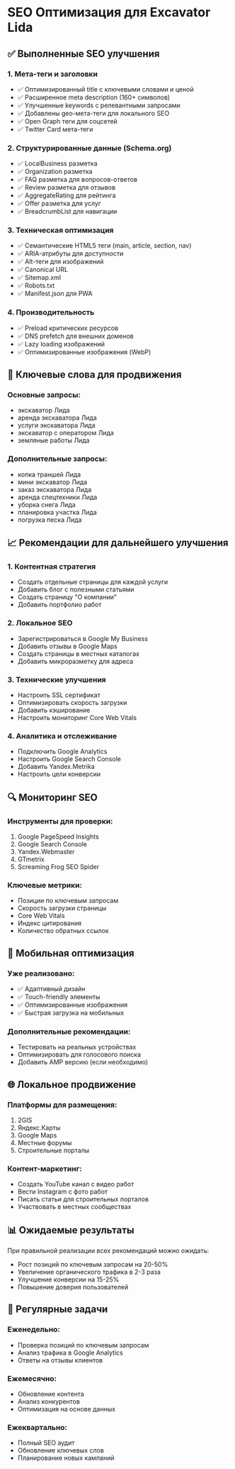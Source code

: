 # SEO Оптимизация для Excavator Lida

## ✅ Выполненные SEO улучшения

### 1. Мета-теги и заголовки
- ✅ Оптимизированный title с ключевыми словами и ценой
- ✅ Расширенное meta description (160+ символов)
- ✅ Улучшенные keywords с релевантными запросами
- ✅ Добавлены geo-мета-теги для локального SEO
- ✅ Open Graph теги для соцсетей
- ✅ Twitter Card мета-теги

### 2. Структурированные данные (Schema.org)
- ✅ LocalBusiness разметка
- ✅ Organization разметка
- ✅ FAQ разметка для вопросов-ответов
- ✅ Review разметка для отзывов
- ✅ AggregateRating для рейтинга
- ✅ Offer разметка для услуг
- ✅ BreadcrumbList для навигации

### 3. Техническая оптимизация
- ✅ Семантические HTML5 теги (main, article, section, nav)
- ✅ ARIA-атрибуты для доступности
- ✅ Alt-теги для изображений
- ✅ Canonical URL
- ✅ Sitemap.xml
- ✅ Robots.txt
- ✅ Manifest.json для PWA

### 4. Производительность
- ✅ Preload критических ресурсов
- ✅ DNS prefetch для внешних доменов
- ✅ Lazy loading изображений
- ✅ Оптимизированные изображения (WebP)

## 🎯 Ключевые слова для продвижения

### Основные запросы:
- экскаватор Лида
- аренда экскаватора Лида
- услуги экскаватора Лида
- экскаватор с оператором Лида
- земляные работы Лида

### Дополнительные запросы:
- копка траншей Лида
- мини экскаватор Лида
- заказ экскаватора Лида
- аренда спецтехники Лида
- уборка снега Лида
- планировка участка Лида
- погрузка песка Лида

## 📈 Рекомендации для дальнейшего улучшения

### 1. Контентная стратегия
- Создать отдельные страницы для каждой услуги
- Добавить блог с полезными статьями
- Создать страницу "О компании"
- Добавить портфолио работ

### 2. Локальное SEO
- Зарегистрироваться в Google My Business
- Добавить отзывы в Google Maps
- Создать страницы в местных каталогах
- Добавить микроразметку для адреса

### 3. Технические улучшения
- Настроить SSL сертификат
- Оптимизировать скорость загрузки
- Добавить кэширование
- Настроить мониторинг Core Web Vitals

### 4. Аналитика и отслеживание
- Подключить Google Analytics
- Настроить Google Search Console
- Добавить Yandex.Metrika
- Настроить цели конверсии

## 🔍 Мониторинг SEO

### Инструменты для проверки:
1. Google PageSpeed Insights
2. Google Search Console
3. Yandex.Webmaster
4. GTmetrix
5. Screaming Frog SEO Spider

### Ключевые метрики:
- Позиции по ключевым запросам
- Скорость загрузки страницы
- Core Web Vitals
- Индекс цитирования
- Количество обратных ссылок

## 📱 Мобильная оптимизация

### Уже реализовано:
- ✅ Адаптивный дизайн
- ✅ Touch-friendly элементы
- ✅ Оптимизированные изображения
- ✅ Быстрая загрузка на мобильных

### Дополнительные рекомендации:
- Тестировать на реальных устройствах
- Оптимизировать для голосового поиска
- Добавить AMP версию (если необходимо)

## 🌐 Локальное продвижение

### Платформы для размещения:
1. 2GIS
2. Яндекс.Карты
3. Google Maps
4. Местные форумы
5. Строительные порталы

### Контент-маркетинг:
- Создать YouTube канал с видео работ
- Вести Instagram с фото работ
- Писать статьи для строительных порталов
- Участвовать в местных сообществах

## 📊 Ожидаемые результаты

При правильной реализации всех рекомендаций можно ожидать:
- Рост позиций по ключевым запросам на 20-50%
- Увеличение органического трафика в 2-3 раза
- Улучшение конверсии на 15-25%
- Повышение доверия пользователей

## 🔄 Регулярные задачи

### Еженедельно:
- Проверка позиций по ключевым запросам
- Анализ трафика в Google Analytics
- Ответы на отзывы клиентов

### Ежемесячно:
- Обновление контента
- Анализ конкурентов
- Оптимизация на основе данных

### Ежеквартально:
- Полный SEO аудит
- Обновление ключевых слов
- Планирование новых кампаний 